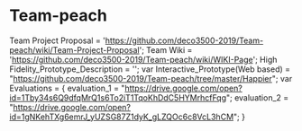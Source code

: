 # Team-peach
 Team Project Proposal = 'https://github.com/deco3500-2019/Team-peach/wiki/Team-Project-Proposal';
 Team Wiki = 'https://github.com/deco3500-2019/Team-peach/wiki/WIKI-Page';
 High Fidelity_Prototype_Description = '';
 var Interactive_Prototype(Web based) = "https://github.com/deco3500-2019/Team-peach/tree/master/Happier";
 var Evaluations = {
     evaluation_1 = "https://drive.google.com/open?id=1Tby34s6Q9dfqMrQ1s6To2iT1TqoKhDdC5HYMrhcfFqg";
     evaluation_2 = "https://drive.google.com/open?id=1gNKehTXg6emrJ_yUZSG87Z1dyK_gLZQOc6c8VcL3hCM";
 }
